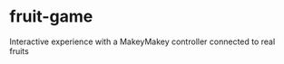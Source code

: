 fruit-game
==========

Interactive experience with a MakeyMakey controller connected to real fruits
